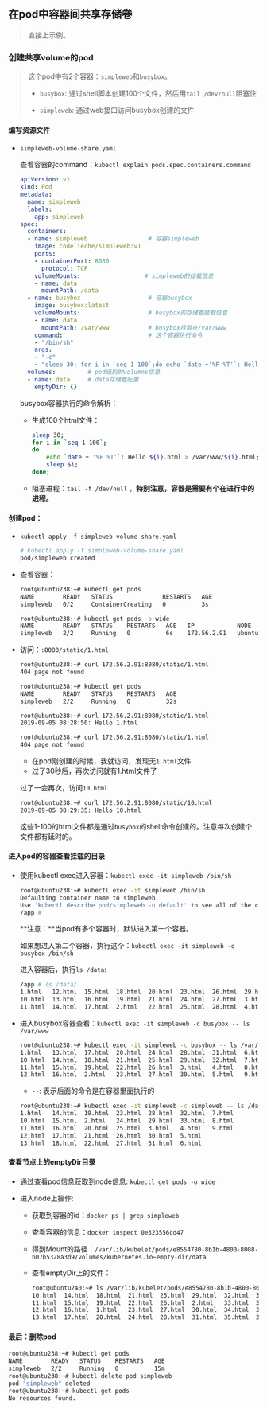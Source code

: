 ## 在pod中容器间共享存储卷

> 直接上示例。



### 创建共享volume的pod

> 这个pod中有2个容器：`simpleweb`和`busybox`。
>
> - `busybox`: 通过shell脚本创建100个文件，然后用`tail /dev/null`阻塞住
>
> - `simpleweb`: 通过web接口访问busybox创建的文件



#### 编写资源文件

- `simpleweb-volume-share.yaml`

  查看容器的command：`kubectl explain pods.spec.containers.command`

  ```yaml
  apiVersion: v1
  kind: Pod
  metadata:
    name: simpleweb
    labels:
      app: simpleweb
  spec:
    containers:
    - name: simpleweb                 # 容器simpleweb
      image: codelieche/simpleweb:v1
      ports:
      - containerPort: 8080
        protocol: TCP
      volumeMounts:                  # simpleweb的挂载信息
      - name: data
        mountPath: /data
    - name: busybox                   # 容器busybox
      image: busybox:latest
      volumeMounts:                   # busybox的存储卷挂载信息
      - name: data
        mountPath: /var/www           # busybox挂载在/var/www
      command:                        # 这个容器执行命令
      - "/bin/sh"
      args:
      - "-c"
      - "sleep 30; for i in `seq 1 100`;do echo `date +'%F %T'`: Hello ${i}.html > /var/www/${i}.html;sleep $i;done; tail -f /dev/null"
    volumes:         # pod级别的volumns信息
    - name: data     # data存储卷配置
      emptyDir: {}
  ```

  busybox容器执行的命令解析：

  - 生成100个html文件：

    ```bash
    sleep 30;
    for i in `seq 1 100`;
    do
        echo `date + '%F %T'`: Hello ${i}.html > /var/www/${i}.html;
        sleep $i;
    done;
    ```

  - 阻塞进程：`tail -f /dev/null` ，**特别注意，容器是需要有个在进行中的进程。**

  

#### 创建pod：

- `kubectl apply -f simpleweb-volume-share.yaml `

  ```bash
  # kubectl apply -f simpleweb-volume-share.yaml
  pod/simpleweb created
  ```

- 查看容器：

  ```bash
  root@ubuntu238:~# kubectl get pods
  NAME        READY   STATUS              RESTARTS   AGE
  simpleweb   0/2     ContainerCreating   0          3s
  
  root@ubuntu238:~# kubectl get pods -o wide
  NAME        READY   STATUS    RESTARTS   AGE   IP            NODE        NOMINATED NODE   READINESS GATES
  simpleweb   2/2     Running   0          6s    172.56.2.91   ubuntu240   <none>           <none>
  ```

- 访问：`:8080/static/1.html`

  ```bash
  root@ubuntu238:~# curl 172.56.2.91:8080/static/1.html
  404 page not found
  
  root@ubuntu238:~# kubectl get pods
  NAME        READY   STATUS    RESTARTS   AGE
  simpleweb   2/2     Running   0          32s
  
  root@ubuntu238:~# curl 172.56.2.91:8080/static/1.html
  2019-09-05 08:28:50: Hello 1.html
  
  root@ubuntu238:~# curl 172.56.2.91:8080/static/1.html
  404 page not found
  ```

  - 在pod刚创建的时候，我就访问，发现无`1.html`文件
  - 过了30秒后，再次访问就有1.html文件了

  过了一会再次，访问`10.html`

  ```bash
  root@ubuntu238:~# curl 172.56.2.91:8080/static/10.html
  2019-09-05 08:29:35: Hello 10.html
  ```

  这些1-100的html文件都是通过`busybox`的shell命令创建的。注意每次创建个文件都有延时的。



#### 进入pod的容器查看挂载的目录

- 使用kubectl exec进入容器：`kubectl exec -it simpleweb /bin/sh`

  ```bash
  root@ubuntu238:~# kubectl exec -it simpleweb /bin/sh
  Defaulting container name to simpleweb.
  Use 'kubectl describe pod/simpleweb -n default' to see all of the containers in this pod.
  /app #
  ```

  **注意：**当pod有多个容器时，默认进入第一个容器。

  如果想进入第二个容器，执行这个：`kubectl exec -it simpleweb -c busybox /bin/sh`

  进入容器后，执行`ls /data`:

  ```bash
  /app # ls /data/
  1.html   12.html  15.html  18.html  20.html  23.html  26.html  29.html  5.html   8.html
  10.html  13.html  16.html  19.html  21.html  24.html  27.html  3.html   6.html   9.html
  11.html  14.html  17.html  2.html   22.html  25.html  28.html  4.html   7.html
  ```

- 进入busybox容器查看：`kubectl exec -it simpleweb -c busybox -- ls /var/www`

  ```bash
  root@ubuntu238:~# kubectl exec -it simpleweb -c busybox -- ls /var/www
  1.html   13.html  17.html  20.html  24.html  28.html  31.html  6.html
  10.html  14.html  18.html  21.html  25.html  29.html  32.html  7.html
  11.html  15.html  19.html  22.html  26.html  3.html   4.html   8.html
  12.html  16.html  2.html   23.html  27.html  30.html  5.html   9.html
  ```

  - `--`: 表示后面的命令是在容器里面执行的

  ```bash
  root@ubuntu238:~# kubectl exec -it simpleweb -c simpleweb -- ls /data
  1.html   14.html  19.html  23.html  28.html  32.html  7.html
  10.html  15.html  2.html   24.html  29.html  33.html  8.html
  11.html  16.html  20.html  25.html  3.html   4.html   9.html
  12.html  17.html  21.html  26.html  30.html  5.html
  13.html  18.html  22.html  27.html  31.html  6.html
  ```

#### 查看节点上的emptyDir目录

- 通过查看pod信息获取到node信息: `kubectl get pods -o wide`

- 进入node上操作:

  - 获取到容器的id：`docker ps | grep simpleweb`

  - 查看容器的信息：`docker inspect 0e323556cd47`

  - 得到Mount的路径：`/var/lib/kubelet/pods/e8554780-8b1b-4800-8008-b07b5328a3d9/volumes/kubernetes.io~empty-dir/data`

  - 查看emptyDir上的文件：

    ```bash
    root@ubuntu240:~# ls /var/lib/kubelet/pods/e8554780-8b1b-4800-8008-b07b5328a3d9/volumes/kubernetes.io~empty-dir/data
    10.html  14.html  18.html  21.html  25.html  29.html  32.html  36.html  3.html   6.html
    11.html  15.html  19.html  22.html  26.html  2.html   33.html  37.html  40.html  7.html
    12.html  16.html  1.html   23.html  27.html  30.html  34.html  38.html  4.html   8.html
    13.html  17.html  20.html  24.html  28.html  31.html  35.html  39.html  5.html   9.html
    ```



#### 最后：删除pod

```bash
root@ubuntu238:~# kubectl get pods
NAME        READY   STATUS    RESTARTS   AGE
simpleweb   2/2     Running   0          15m
root@ubuntu238:~# kubectl delete pod simpleweb
pod "simpleweb" deleted
root@ubuntu238:~# kubectl get pods
No resources found.
```

